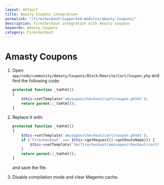 ```yaml
---
layout: default
title: Amasty Coupons integration
permalink: "/firecheckout/supported-modules/amasty-coupons/"
description: Firecheckout integration with Amasty Coupons
keywords: Amasty_Coupons
category: Firecheckout
---
```


# Amasty Coupons

 1. Open `app/code/community/Amasty/Coupons/Block/Rewrite/Cart/Coupon.php`
 and find the following code:

    ```php
    protected function _toHtml()
    {
        $this->setTemplate('amcoupon/checkout/cart/coupon.phtml');
        return parent::_toHtml();
    }
    ```

 2. Replace it with:

    ```php
    protected function _toHtml()
    {
        $this->setTemplate('amcoupon/checkout/cart/coupon.phtml');
        if ('firecheckout' === $this->getRequest()->getRouteName()) {
            $this->setTemplate('tm/firecheckout/amcoupon/checkout/cart/coupon.phtml');
        }
        return parent::_toHtml();
    }
    ```

    and save the file.

 3. Disable compilation mode and clear Magento cache.
